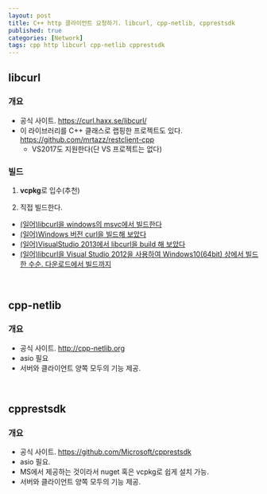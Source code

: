 ```yaml
---
layout: post
title: C++ http 클라이언트 요청하기. libcurl, cpp-netlib, cpprestsdk 
published: true
categories: [Network]
tags: cpp http libcurl cpp-netlib cpprestsdk
---
```

## libcurl
  
### 개요
- 공식 사이트. https://curl.haxx.se/libcurl/
- 이 라이브러리를 C++ 클래스로 랩핑한 프로젝트도 있다.  https://github.com/mrtazz/restclient-cpp  
    - VS2017도 지원한다(단 VS 프로젝트는 없다)
  
### 빌드
1. **vcpkg**로 입수(추천)

2. 직접 빌드한다.
- [(일어)libcurl을 windows의 msvc에서 빌드한다](http://cvl-robot.hateblo.jp/entry/2015/04/27/213924)  
- [(일어)Windows 버전 curl을 빌드해 보았다](http://hanagurotanuki.blogspot.kr/2016/08/windowscurl.html)  
- [(일어)VisualStudio 2013에서 libcurl을 build 해 보았다](http://white-raven.hatenablog.com/entry/2014/11/23/024649)  
- [(일어)libcurl을 Visual Studio 2012을 사용하여 Windows10(64bit) 상에서 빌드한 수순. 다운로드에서 빌드까지](http://microsoftcream87.hateblo.jp/entry/2017/04/22/200331)  
  
<br>  
  
## cpp-netlib
  
### 개요
- 공식 사이트. http://cpp-netlib.org
- asio 필요
- 서버와 클라이언트 양쪽  모두의 기능 제공.
  
<br>  
  
## cpprestsdk
  
### 개요
- 공식 사이트. https://github.com/Microsoft/cpprestsdk
- asio 필요.
- MS에서 제공하는 것이라서 nuget 혹은 vcpkg로 쉽게 설치 가능.
- 서버와 클라이언트 양쪽  모두의 기능 제공.  
  